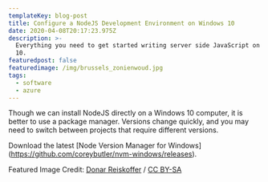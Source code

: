 ```yaml
---
templateKey: blog-post
title: Configure a NodeJS Development Environment on Windows 10
date: 2020-04-08T20:17:23.975Z
description: >-
  Everything you need to get started writing server side JavaScript on Windows
  10.
featuredpost: false
featuredimage: /img/brussels_zonienwoud.jpg
tags:
  - software
  - azure
---
```

Though we can install NodeJS directly on a Windows 10 computer, it is better to use a package manager. Versions change quickly, and you may need to switch between projects that require different versions. 

Download the latest \[Node Version Manager for Windows](https://github.com/coreybutler/nvm-windows/releases).

Featured Image Credit: <a href="https://commons.wikimedia.org/wiki/File:Brussels_Zonienwoud.jpg" title="via Wikimedia Commons">Donar Reiskoffer</a> / <a href="http://creativecommons.org/licenses/by-sa/3.0/">CC BY-SA</a>